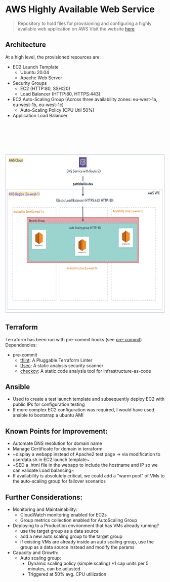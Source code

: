 # AWS Highly Available Web Service
> Repository to hold files for provisioning and configuring a highly available web application on AWS
Visit the website [here](https://www.patrickellis.dev)

## Architecture
At a high level, the provisioned resources are:
- EC2 Launch Template
    - Ubuntu 20.04
    - Apache Web Server
- Security Groups
    - EC2 (HTTP:80, SSH:20)
    - Load Balancer (HTTP:80, HTTPS:443)
- EC2 Auto-Scaling Group (Across three availability zones: eu-west-1a, eu-west-1b, eu-west-1c)
    - Auto-Scaling Policy (CPU Util 50%)
- Application Load Balancer
<p align="center">
    <img src="https://github.com/patrickellis/AWS-Highly-Available-WebApp/blob/main/images/Architecture-diagram.png" style="width:700px; height:500px; padding-top:100px;"/>
</p>

## Terraform
Terraform has been run with pre-commit hooks (see [pre-commit](https://pre-commit.com/))
Dependencies:
- pre-commit
    - [tflint](https://github.com/terraform-linters/tflint): A Pluggable Terraform Linter
    - [tfsec](https://aquasecurity.github.io/tfsec/): A static analysis security scanner
    - [checkov](https://github.com/bridgecrewio/checkov): A static code analysis tool for infrastructure-as-code

## Ansible 
- Used to create a test launch template and subsequently deploy EC2 with public IPs for configuration testing
- If more complex EC2 configuration was required, I would have used ansible to bootstrap a ubuntu AMI 

## Known Points for Improvement:
- Automate DNS resolution for domain name
- Manage Certificate for domain in terraform
- ~display a webapp instead of Apache2 test page -> via modification to userdata.sh in EC2 launch template~
- ~SED a .html file in the webapp to include the hostname and IP so we can validate Load balancing~
- If availability is absolutely critical, we could add a "warm pool" of VMs to the auto-scaling group for failover scenarios

## Further Considerations: 
- Monitoring and Maintainability:
    - CloudWatch monitoring enabled for EC2s
    - Group metrics collection enabled for AutoScaling Group
- Deploying to a Production environment that has VMs already running? 
    - use the target group as a data source
    - add a new auto scaling group to the target group
    - if existing VMs are already inside an auto scaling group, use the group as a data source instead and modify the params
- Capacity and Growth:
    - Auto scaling group:
        - Dynamic scaling policy (simple scaling) +1 cap units per 5 minutes, can be adjusted
        - Triggered at 50% avg. CPU utilization

